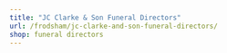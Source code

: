 ```yaml
---
title: "JC Clarke & Son Funeral Directors"
url: /frodsham/jc-clarke-and-son-funeral-directors/
shop: funeral directors
---
```

